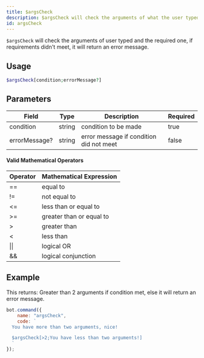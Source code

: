 ```yaml
---
title: $argsCheck
description: $argsCheck will check the arguments of what the user typed and the required one, if requirements didn't meet, it will return an error message.
id: argsCheck
---
```


`$argsCheck` will check the arguments of user typed and the required one, if requirements didn't meet, it will return an
error message.

## Usage

```php
$argsCheck[condition;errorMessage?]
```

## Parameters

| Field         | Type   | Description                             | Required |
|---------------|--------|-----------------------------------------|----------|
| condition     | string | condition to be made                    | true     |
| errorMessage? | string | error message if condition did not meet | false    |

#### Valid Mathematical Operators

| Operator | Mathematical Expression  |
|----------|--------------------------|
| ==       | equal to                 |
| !=       | not equal to             |
| <=       | less than or equal to    |
| \>=      | greater than or equal to |
| \>       | greater than             |
| <        | less than                |
| \|\|     | logical OR               |
| &&       | logical conjunction      |

## Example

This returns: Greater than 2 arguments if condition met, else it will return an error message.

```javascript
bot.command({
    name: "argsCheck",
    code: `
  You have more than two arguments, nice!

  $argsCheck[>2;You have less than two arguments!]
  `
});
```

